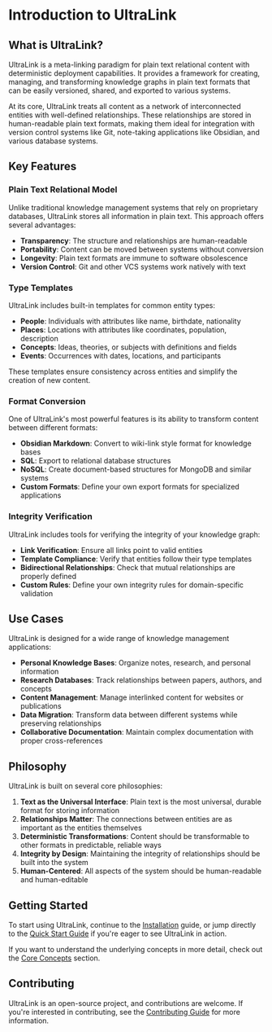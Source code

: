 # Introduction to UltraLink

## What is UltraLink?

UltraLink is a meta-linking paradigm for plain text relational content with deterministic deployment capabilities. It provides a framework for creating, managing, and transforming knowledge graphs in plain text formats that can be easily versioned, shared, and exported to various systems.

At its core, UltraLink treats all content as a network of interconnected entities with well-defined relationships. These relationships are stored in human-readable plain text formats, making them ideal for integration with version control systems like Git, note-taking applications like Obsidian, and various database systems.

## Key Features

### Plain Text Relational Model

Unlike traditional knowledge management systems that rely on proprietary databases, UltraLink stores all information in plain text. This approach offers several advantages:

- **Transparency**: The structure and relationships are human-readable
- **Portability**: Content can be moved between systems without conversion
- **Longevity**: Plain text formats are immune to software obsolescence
- **Version Control**: Git and other VCS systems work natively with text

### Type Templates

UltraLink includes built-in templates for common entity types:

- **People**: Individuals with attributes like name, birthdate, nationality
- **Places**: Locations with attributes like coordinates, population, description
- **Concepts**: Ideas, theories, or subjects with definitions and fields
- **Events**: Occurrences with dates, locations, and participants

These templates ensure consistency across entities and simplify the creation of new content.

### Format Conversion

One of UltraLink's most powerful features is its ability to transform content between different formats:

- **Obsidian Markdown**: Convert to wiki-link style format for knowledge bases
- **SQL**: Export to relational database structures
- **NoSQL**: Create document-based structures for MongoDB and similar systems
- **Custom Formats**: Define your own export formats for specialized applications

### Integrity Verification

UltraLink includes tools for verifying the integrity of your knowledge graph:

- **Link Verification**: Ensure all links point to valid entities
- **Template Compliance**: Verify that entities follow their type templates
- **Bidirectional Relationships**: Check that mutual relationships are properly defined
- **Custom Rules**: Define your own integrity rules for domain-specific validation

## Use Cases

UltraLink is designed for a wide range of knowledge management applications:

- **Personal Knowledge Bases**: Organize notes, research, and personal information
- **Research Databases**: Track relationships between papers, authors, and concepts
- **Content Management**: Manage interlinked content for websites or publications
- **Data Migration**: Transform data between different systems while preserving relationships
- **Collaborative Documentation**: Maintain complex documentation with proper cross-references

## Philosophy

UltraLink is built on several core philosophies:

1. **Text as the Universal Interface**: Plain text is the most universal, durable format for storing information
2. **Relationships Matter**: The connections between entities are as important as the entities themselves
3. **Deterministic Transformations**: Content should be transformable to other formats in predictable, reliable ways
4. **Integrity by Design**: Maintaining the integrity of relationships should be built into the system
5. **Human-Centered**: All aspects of the system should be human-readable and human-editable

## Getting Started

To start using UltraLink, continue to the [Installation](./installation.md) guide, or jump directly to the [Quick Start Guide](./quick-start.md) if you're eager to see UltraLink in action.

If you want to understand the underlying concepts in more detail, check out the [Core Concepts](../concepts/relational-model.md) section.

## Contributing

UltraLink is an open-source project, and contributions are welcome. If you're interested in contributing, see the [Contributing Guide](../contributing/development.md) for more information. 